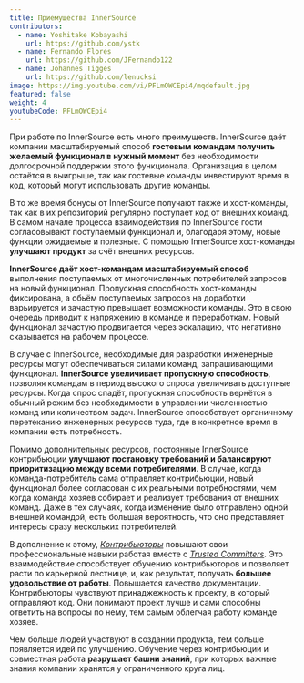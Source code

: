 ```yaml
---
title: Приемущества InnerSource
contributors:
  - name: Yoshitake Kobayashi
    url: https://github.com/ystk
  - name: Fernando Flores
    url: https://github.com/JFernando122
  - name: Johannes Tigges
    url: https://github.com/lenucksi
image: https://img.youtube.com/vi/PFLmOWCEpi4/mqdefault.jpg
featured: false
weight: 4
youtubeCode: PFLmOWCEpi4
---
```

<div class="paragraph">
<p>При работе по InnerSource есть много преимуществ.
InnerSource даёт компании масштабируемый способ <strong>гостевым командам получить желаемый функционал в нужный момент</strong> без необходимости долгосрочной поддержки этого функционала.
Организация в целом остаётся в выигрыше, так как гостевые команды инвестируют время в код, который могут использовать другие команды.</p>
</div>
<div class="paragraph">
<p>В то же время бонусы от InnerSource получают также и хост-команды, так как в их репозиторий регулярно поступает код от внешних команд.
В самом начале процесса взаимодействия по InnerSource гости согласовывают поступаемый функционал и, благодаря этому, новые функции ожидаемые и полезные.
С помощью InnerSource хост-команды <strong>улучшают продукт</strong> за счёт внешних ресурсов.</p>
</div>
<div class="paragraph">
<p><strong>InnerSource даёт хост-командам масштабируемый способ</strong> выполнения поступаемых от многочисленных потребителей запросов на новый функционал.
Пропускная способность хост-команды фиксирована, а обьём поступаемых запросов на доработки варьируется и зачастую превышает возможности команды.
Это в свою очередь приводит к напряжению в команде и переработкам. Новый функционал зачастую продвигается через эскалацию, что негативно сказывается на рабочем процессе.</p>
</div>
<div class="paragraph">
<p>В случае с InnerSource, необходимые для разработки инженерные ресурсы могут обеспечиваться силами команд, запрашивающими функционал.
<strong>InnerSource увеличивает пропускную способность</strong>, позволяя командам в период высокого спроса увеличивать доступные ресурсы.
Когда спрос спадёт, пропускная способность вернётся в обычный режим без необходимости в управлении численностью команд или количеством задач.
InnerSource способствует органичному перетеканию инженерных ресурсов туда, где в конкретное время в компании есть потребность.</p>
</div>
<div class="paragraph">
<p>Помимо дополнительных ресурсов, постоянные InnerSource контрибьюции <strong>улучшают постановку требований и балансируют приоритизацию между всеми потребителями</strong>.
В случае, когда команда-потребитель сама отправляет контрибьюции, новый функционал более согласован с их реальными потребностями, чем когда команда хозяев собирает и реализует требования от внешних команд.
Даже в тех случаях, когда изменение было отправлено одной внешней командой, есть большая вероятность, что оно представляет интересы сразу нескольких потребителей.</p>
</div>
<div class="paragraph">
<p>В дополнение к этому, <a href="https://innersourcecommons.org/learn/learning-path/contributor"><em>Контрибьюторы</em></a> повышают свои профессиональные навыки работая вместе с <a href="https://innersourcecommons.org/learn/learning-path/trusted-committer"><em>Trusted Committers</em></a>.
Это взаимодействие способствует обучению контрибьюторов и позволяет расти по карьерной лестнице, и, как результат, получать <strong>большее удовольствие от работы</strong>.
Повышается качество документации.
Контрибьюторы чувствуют принаджежность к проекту, в который отправляют код.
Они понимают проект лучше и сами способны ответить на вопросы по нему, тем самым облегчая работу команде хозяев.</p>
</div>
<div class="paragraph">
<p>Чем больше людей участвуют в создании продукта, тем больше появляется идей по улучшению.
Обучение через контрибьюции и совместная работа <strong>разрушает башни знаний</strong>, при которых важные знания компании хранятся у ограниченного круга лиц.</p>
</div>
<!--- This file autogenerated from https://github.com/InnerSourceCommons/InnerSourceLearningPath/blob/master/scripts -->